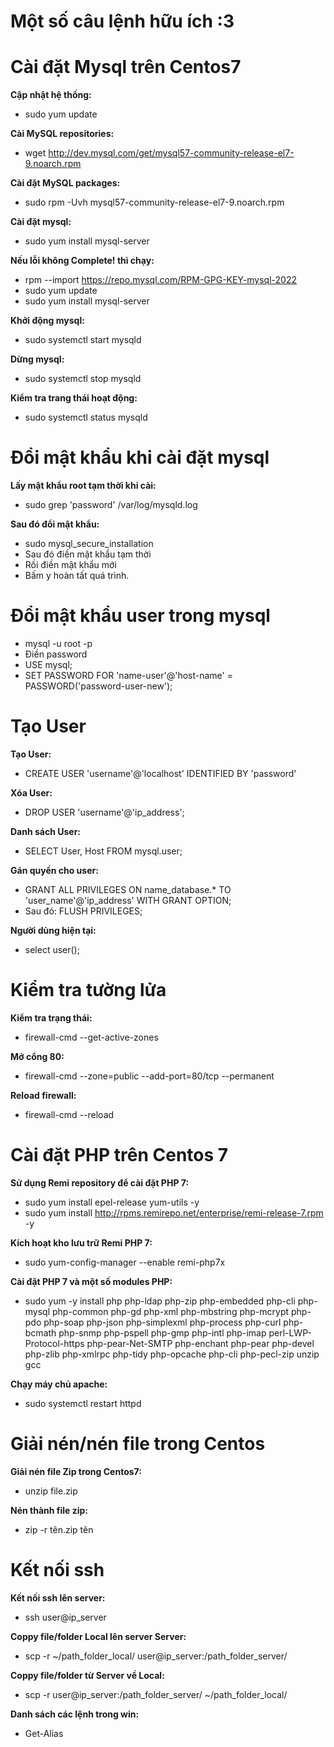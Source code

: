 
# Một số câu lệnh hữu ích :3

# Cài đặt Mysql trên Centos7

 **Cập nhật hệ thống:**
- sudo yum update

**Cài MySQL repositories:**

- wget http://dev.mysql.com/get/mysql57-community-release-el7-9.noarch.rpm

**Cài đặt MySQL packages:** 
- sudo rpm -Uvh mysql57-community-release-el7-9.noarch.rpm

**Cài đặt mysql:**
- sudo yum install mysql-server

**Nếu lỗi không Complete! thì chạy:** 
- rpm --import https://repo.mysql.com/RPM-GPG-KEY-mysql-2022
- sudo yum update
- sudo yum install mysql-server

**Khởi động mysql:** 
- sudo systemctl start mysqld

**Dừng mysql:**
- sudo systemctl stop mysqld

**Kiểm tra trang thái hoạt động:**
- sudo systemctl status mysqld

#
# Đổi mật khẩu khi cài đặt mysql

**Lấy mật khẩu root tạm thời khi cài:** 
- sudo grep 'password' /var/log/mysqld.log

**Sau đó đổi mật khẩu:** 
- sudo mysql_secure_installation
- Sau đó điền mật khẩu tạm thời 
- Rồi điền mật khẩu mới
- Bấm y hoàn tất quá trình.

#
# Đổi mật khẩu user trong mysql

- mysql -u root -p 
- Điền password
- USE mysql;
- SET PASSWORD FOR 'name-user'@'host-name' = PASSWORD('password-user-new');

#
# Tạo User

**Tạo User:** 
- CREATE USER 'username'@'localhost' IDENTIFIED BY 'password'

**Xóa User:** 
- DROP USER 'username'@'ip_address';

**Danh sách User:** 
- SELECT User, Host FROM mysql.user;

**Gán quyền cho user:** 
- GRANT ALL PRIVILEGES ON name_database.* TO 'user_name'@'ip_address' WITH GRANT OPTION;
- Sau đó: FLUSH PRIVILEGES;

**Người dùng hiện tại:** 
- select user();

#
# Kiểm tra tường lửa

**Kiểm tra trạng thái:**
- firewall-cmd --get-active-zones

**Mở cổng 80:**
- firewall-cmd --zone=public --add-port=80/tcp --permanent

**Reload firewall:** 
- firewall-cmd --reload

#
# Cài đặt PHP trên Centos 7

**Sử dụng Remi repository để cài đặt PHP 7:**
- sudo yum install epel-release yum-utils -y
- sudo yum install http://rpms.remirepo.net/enterprise/remi-release-7.rpm -y

**Kích hoạt kho lưu trữ Remi PHP 7:**
- sudo yum-config-manager --enable remi-php7x

**Cài đặt PHP 7 và một số modules PHP:**
- sudo yum -y install php php-ldap php-zip php-embedded php-cli php-mysql php-common php-gd php-xml php-mbstring php-mcrypt php-pdo php-soap php-json php-simplexml php-process php-curl php-bcmath php-snmp php-pspell php-gmp php-intl php-imap perl-LWP-Protocol-https php-pear-Net-SMTP php-enchant php-pear php-devel php-zlib php-xmlrpc php-tidy php-opcache php-cli php-pecl-zip unzip gcc

**Chạy máy chủ apache:** 
- sudo systemctl restart httpd

#
# Giải nén/nén file trong Centos

**Giải nén file Zip trong Centos7:** 
- unzip file.zip

**Nén thành file zip:** 
- zip -r tên.zip tên

#
# Kết nối ssh

**Kết nối ssh lên server:**
- ssh user@ip_server

**Coppy file/folder Local lên server Server:**
- scp -r ~/path_folder_local/ user@ip_server:/path_folder_server/

**Coppy file/folder từ Server về Local:**
- scp -r user@ip_server:/path_folder_server/  ~/path_folder_local/

**Danh sách các lệnh trong win:**
- Get-Alias